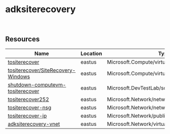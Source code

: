 # adksiterecovery 
 
## Resources


| Name | Location | Type |
| --- | --- | --- |
| [tositerecover](tositerecover--876804365.md)  | eastus  | Microsoft.Compute/virtualMachines  |
| [tositerecover/SiteRecovery-Windows](tositerecover/SiteRecovery-Windows--1836038354.md)  | eastus  | Microsoft.Compute/virtualMachines/extensions  |
| [shutdown-computevm-tositerecover](shutdown-computevm-tositerecover--42098495.md)  | eastus  | Microsoft.DevTestLab/schedules  |
| [tositerecover252](tositerecover252-9053796.md)  | eastus  | Microsoft.Network/networkInterfaces  |
| [tositerecover-nsg](tositerecover-nsg-1613985498.md)  | eastus  | Microsoft.Network/networkSecurityGroups  |
| [tositerecover-ip](tositerecover-ip--1744581162.md)  | eastus  | Microsoft.Network/publicIPAddresses  |
| [adksiterecovery-vnet](adksiterecovery-vnet--1834270028.md)  | eastus  | Microsoft.Network/virtualNetworks  |
